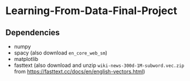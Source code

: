 # Learning-From-Data-Final-Project

## Dependencies
- numpy
- spacy (also download `en_core_web_sm`)
- matplotlib
- fasttext (also download and unzip `wiki-news-300d-1M-subword.vec.zip` from https://fasttext.cc/docs/en/english-vectors.html)
